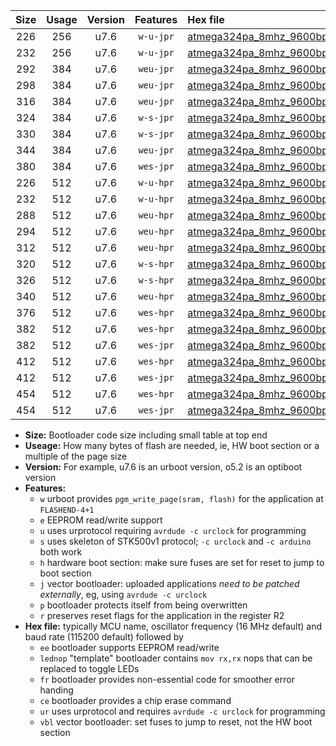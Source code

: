 |Size|Usage|Version|Features|Hex file|
|:-:|:-:|:-:|:-:|:--|
|226|256|u7.6|`w-u-jpr`|[atmega324pa_8mhz_9600bps_ur_vbl.hex](https://raw.githubusercontent.com/stefanrueger/urboot/main//atmega324pa_8mhz_9600bps_ur_vbl.hex)|
|232|256|u7.6|`w-u-jpr`|[atmega324pa_8mhz_9600bps_lednop_ur_vbl.hex](https://raw.githubusercontent.com/stefanrueger/urboot/main//atmega324pa_8mhz_9600bps_lednop_ur_vbl.hex)|
|292|384|u7.6|`weu-jpr`|[atmega324pa_8mhz_9600bps_ee_ur_vbl.hex](https://raw.githubusercontent.com/stefanrueger/urboot/main//atmega324pa_8mhz_9600bps_ee_ur_vbl.hex)|
|298|384|u7.6|`weu-jpr`|[atmega324pa_8mhz_9600bps_ee_lednop_ur_vbl.hex](https://raw.githubusercontent.com/stefanrueger/urboot/main//atmega324pa_8mhz_9600bps_ee_lednop_ur_vbl.hex)|
|316|384|u7.6|`weu-jpr`|[atmega324pa_8mhz_9600bps_ee_lednop_fr_ur_vbl.hex](https://raw.githubusercontent.com/stefanrueger/urboot/main//atmega324pa_8mhz_9600bps_ee_lednop_fr_ur_vbl.hex)|
|324|384|u7.6|`w-s-jpr`|[atmega324pa_8mhz_9600bps_vbl.hex](https://raw.githubusercontent.com/stefanrueger/urboot/main//atmega324pa_8mhz_9600bps_vbl.hex)|
|330|384|u7.6|`w-s-jpr`|[atmega324pa_8mhz_9600bps_lednop_vbl.hex](https://raw.githubusercontent.com/stefanrueger/urboot/main//atmega324pa_8mhz_9600bps_lednop_vbl.hex)|
|344|384|u7.6|`weu-jpr`|[atmega324pa_8mhz_9600bps_ee_lednop_fr_ce_ur_vbl.hex](https://raw.githubusercontent.com/stefanrueger/urboot/main//atmega324pa_8mhz_9600bps_ee_lednop_fr_ce_ur_vbl.hex)|
|380|384|u7.6|`wes-jpr`|[atmega324pa_8mhz_9600bps_ee_vbl.hex](https://raw.githubusercontent.com/stefanrueger/urboot/main//atmega324pa_8mhz_9600bps_ee_vbl.hex)|
|226|512|u7.6|`w-u-hpr`|[atmega324pa_8mhz_9600bps_ur.hex](https://raw.githubusercontent.com/stefanrueger/urboot/main//atmega324pa_8mhz_9600bps_ur.hex)|
|232|512|u7.6|`w-u-hpr`|[atmega324pa_8mhz_9600bps_lednop_ur.hex](https://raw.githubusercontent.com/stefanrueger/urboot/main//atmega324pa_8mhz_9600bps_lednop_ur.hex)|
|288|512|u7.6|`weu-hpr`|[atmega324pa_8mhz_9600bps_ee_ur.hex](https://raw.githubusercontent.com/stefanrueger/urboot/main//atmega324pa_8mhz_9600bps_ee_ur.hex)|
|294|512|u7.6|`weu-hpr`|[atmega324pa_8mhz_9600bps_ee_lednop_ur.hex](https://raw.githubusercontent.com/stefanrueger/urboot/main//atmega324pa_8mhz_9600bps_ee_lednop_ur.hex)|
|312|512|u7.6|`weu-hpr`|[atmega324pa_8mhz_9600bps_ee_lednop_fr_ur.hex](https://raw.githubusercontent.com/stefanrueger/urboot/main//atmega324pa_8mhz_9600bps_ee_lednop_fr_ur.hex)|
|320|512|u7.6|`w-s-hpr`|[atmega324pa_8mhz_9600bps.hex](https://raw.githubusercontent.com/stefanrueger/urboot/main//atmega324pa_8mhz_9600bps.hex)|
|326|512|u7.6|`w-s-hpr`|[atmega324pa_8mhz_9600bps_lednop.hex](https://raw.githubusercontent.com/stefanrueger/urboot/main//atmega324pa_8mhz_9600bps_lednop.hex)|
|340|512|u7.6|`weu-hpr`|[atmega324pa_8mhz_9600bps_ee_lednop_fr_ce_ur.hex](https://raw.githubusercontent.com/stefanrueger/urboot/main//atmega324pa_8mhz_9600bps_ee_lednop_fr_ce_ur.hex)|
|376|512|u7.6|`wes-hpr`|[atmega324pa_8mhz_9600bps_ee.hex](https://raw.githubusercontent.com/stefanrueger/urboot/main//atmega324pa_8mhz_9600bps_ee.hex)|
|382|512|u7.6|`wes-hpr`|[atmega324pa_8mhz_9600bps_ee_lednop.hex](https://raw.githubusercontent.com/stefanrueger/urboot/main//atmega324pa_8mhz_9600bps_ee_lednop.hex)|
|382|512|u7.6|`wes-jpr`|[atmega324pa_8mhz_9600bps_ee_lednop_vbl.hex](https://raw.githubusercontent.com/stefanrueger/urboot/main//atmega324pa_8mhz_9600bps_ee_lednop_vbl.hex)|
|412|512|u7.6|`wes-hpr`|[atmega324pa_8mhz_9600bps_ee_lednop_fr.hex](https://raw.githubusercontent.com/stefanrueger/urboot/main//atmega324pa_8mhz_9600bps_ee_lednop_fr.hex)|
|412|512|u7.6|`wes-jpr`|[atmega324pa_8mhz_9600bps_ee_lednop_fr_vbl.hex](https://raw.githubusercontent.com/stefanrueger/urboot/main//atmega324pa_8mhz_9600bps_ee_lednop_fr_vbl.hex)|
|454|512|u7.6|`wes-hpr`|[atmega324pa_8mhz_9600bps_ee_lednop_fr_ce.hex](https://raw.githubusercontent.com/stefanrueger/urboot/main//atmega324pa_8mhz_9600bps_ee_lednop_fr_ce.hex)|
|454|512|u7.6|`wes-jpr`|[atmega324pa_8mhz_9600bps_ee_lednop_fr_ce_vbl.hex](https://raw.githubusercontent.com/stefanrueger/urboot/main//atmega324pa_8mhz_9600bps_ee_lednop_fr_ce_vbl.hex)|

- **Size:** Bootloader code size including small table at top end
- **Useage:** How many bytes of flash are needed, ie, HW boot section or a multiple of the page size
- **Version:** For example, u7.6 is an urboot version, o5.2 is an optiboot version
- **Features:**
  + `w` urboot provides `pgm_write_page(sram, flash)` for the application at `FLASHEND-4+1`
  + `e` EEPROM read/write support
  + `u` uses urprotocol requiring `avrdude -c urclock` for programming
  + `s` uses skeleton of STK500v1 protocol; `-c urclock` and `-c arduino` both work
  + `h` hardware boot section: make sure fuses are set for reset to jump to boot section
  + `j` vector bootloader: uploaded applications *need to be patched externally*, eg, using `avrdude -c urclock`
  + `p` bootloader protects itself from being overwritten
  + `r` preserves reset flags for the application in the register R2
- **Hex file:** typically MCU name, oscillator frequency (16 MHz default) and baud rate (115200 default) followed by
  + `ee` bootloader supports EEPROM read/write
  + `lednop` "template" bootloader contains `mov rx,rx` nops that can be replaced to toggle LEDs
  + `fr` bootloader provides non-essential code for smoother error handing
  + `ce` bootloader provides a chip erase command
  + `ur` uses urprotocol and requires `avrdude -c urclock` for programming
  + `vbl` vector bootloader: set fuses to jump to reset, not the HW boot section
